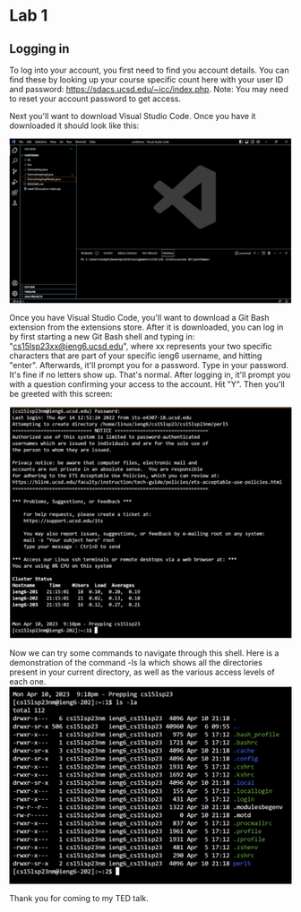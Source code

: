 Lab 1
=====
## Logging in

To log into your account, you first need to find you account details. You can find these by looking up your course specific count here with your user ID and password: https://sdacs.ucsd.edu/~icc/index.php.
Note: You may need to reset your account password to get access.

Next you'll want to download Visual Studio Code. Once you have it downloaded it should look like this:

![Image](vscInstall.png)

Once you have Visual Studio Code, you'll want to download a Git Bash extension from the extensions store. After it is downloaded, you can log in by first starting a new Git Bash shell and typing in: "cs15lsp23xx@ieng6.ucsd.edu", where xx represents your two specific characters that are part of your specific ieng6 username, and hitting "enter". Afterwards, it'll prompt you for a password. Type in your password. It's fine if no letters show up. That's normal. After logging in, it'll prompt you with a question confirming your access to the account. Hit "Y". Then you'll be greeted with this screen:

![Image](login.png)

Now we can try some commands to navigate through this shell. Here is a demonstration of the command -ls la which shows all the directories present in your current directory, as well as the various access levels of each one.
![Image](lsla.png)

Thank you for coming to my TED talk.
